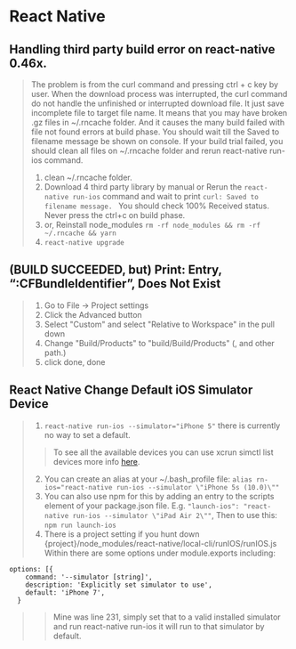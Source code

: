 # React Native

## Handling third party build error on react-native 0.46x.
> The problem is from the curl command and pressing ctrl + c key by user.
> When the download process was interrupted, the curl command do not handle the unfinished or interrupted download file. It just save incomplete file to target file name.
> It means that you may have broken .gz files in ~/.rncache folder.
And it causes the many build failed with file not found errors at build phase.
> You should wait till the Saved to filename message be shown on console. If your build trial failed, you should clean all files on ~/.rncache folder and rerun react-native run-ios command.
> 1. clean ~/.rncache folder.
> 2. Download 4 third party library by manual or Rerun the `react-native run-ios` command and wait to print `curl: Saved to filename message. ` You should check 100% Received status. Never press the ctrl+c on build phase.
> 3. or, Reinstall node_modules `rm -rf node_modules && rm -rf ~/.rncache && yarn`
> 4. `react-native upgrade`

## (BUILD SUCCEEDED, but) Print: Entry, “:CFBundleIdentifier”, Does Not Exist
> 1. Go to File -> Project settings
> 2. Click the Advanced button
> 3. Select "Custom" and select "Relative to Workspace" in the pull down
> 4. Change "Build/Products" to "build/Build/Products" (, and other path.)
> 5. click done, done

## React Native Change Default iOS Simulator Device
> 1. `react-native run-ios --simulator="iPhone 5"` there is currently no way to set a default.
>> To see all the available devices you can use xcrun simctl list devices more info [here](https://facebook.github.io/react-native/docs/running-on-simulator-ios.html).
> 2. You can create an alias at your ~/.bash_profile file: `alias rn-ios="react-native run-ios --simulator \"iPhone 5s (10.0)\""`
> 3. You can also use npm for this by adding an entry to the scripts element of your package.json file. E.g. `"launch-ios": "react-native run-ios --simulator \"iPad Air 2\""`, Then to use this: `npm run launch-ios`
> 4. There is a project setting if you hunt down {project}/node_modules/react-native/local-cli/runIOS/runIOS.js Within there are some options under module.exports including:
````
options: [{
    command: '--simulator [string]',
    description: 'Explicitly set simulator to use',
    default: 'iPhone 7',
  }
````
>> Mine was line 231, simply set that to a valid installed simulator and run react-native run-ios it will run to that simulator by default.
